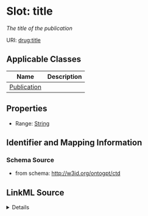 # Slot: title
_The title of the publication_


URI: [drug:title](http://w3id.org/ontogpt/drug/title)



<!-- no inheritance hierarchy -->




## Applicable Classes

| Name | Description |
| --- | --- |
[Publication](Publication.md) | 






## Properties

* Range: [String](String.md)







## Identifier and Mapping Information







### Schema Source


* from schema: http://w3id.org/ontogpt/ctd




## LinkML Source

<details>
```yaml
name: title
description: The title of the publication
from_schema: http://w3id.org/ontogpt/ctd
rank: 1000
alias: title
owner: Publication
domain_of:
- Publication
range: string

```
</details>